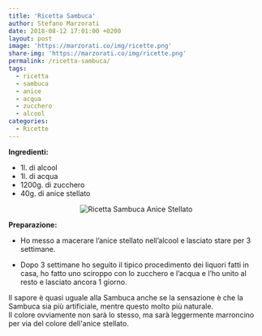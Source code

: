 ```yaml
---
title: 'Ricetta Sambuca'
author: Stefano Marzorati
date: 2018-08-12 17:01:00 +0200
layout: post
image: 'https://marzorati.co/img/ricette.png'
share-img: 'https://marzorati.co/img/ricette.png'
permalink: /ricetta-sambuca/
tags:
  - ricetta
  - sambuca
  - anice
  - acqua
  - zucchero
  - alcool
categories:
  - Ricette
---
```

**Ingredienti:**   

  - 1l. di alcool
  - 1l. di acqua
  - 1200g. di zucchero
  - 40g. di anice stellato

<center><img src="https://farm1.staticflickr.com/931/43998348721_ec504ea12f_o.jpg" alt="Ricetta Sambuca Anice Stellato"></center>

**Preparazione:**   

* Ho messo a macerare l’anice stellato nell’alcool e lasciato stare per 3 settimane.

* Dopo 3 settimane ho seguito il tipico procedimento dei liquori fatti in casa, ho fatto uno sciroppo con lo zucchero e l’acqua e l’ho unito al resto e lasciato ancora 1 giorno.   

Il sapore è quasi uguale alla Sambuca anche se la sensazione è che la Sambuca sia più artificiale, mentre questo molto più naturale.   
Il colore ovviamente non sarà lo stesso, ma sarà leggermente marroncino per via del colore dell'anice stellato.   